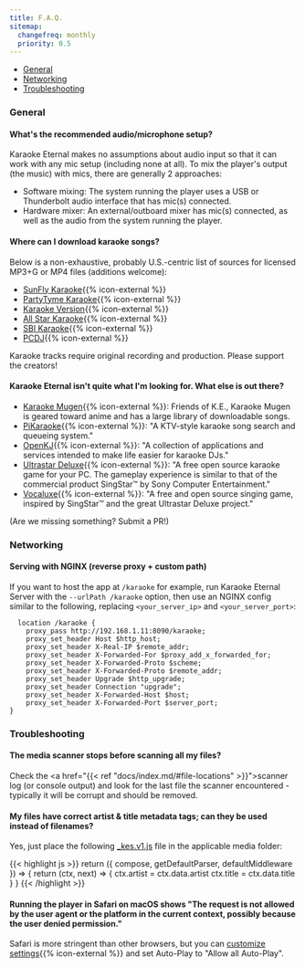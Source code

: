 ```yaml
---
title: F.A.Q.
sitemap:
  changefreq: monthly
  priority: 0.5
---
```


- [General](#general)
- [Networking](#networking)
- [Troubleshooting](#troubleshooting)

### General

#### What's the recommended audio/microphone setup?

Karaoke Eternal makes no assumptions about audio input so that it can work with any mic setup (including none at all). To mix the player's output (the music) with mics, there are generally 2 approaches:

  - Software mixing: The system running the player uses a USB or Thunderbolt audio interface that has mic(s) connected.
  - Hardware mixer: An external/outboard mixer has mic(s) connected, as well as the audio from the system running the player.

#### Where can I download karaoke songs?

Below is a non-exhaustive, probably U.S.-centric list of sources for licensed MP3+G or MP4 files (additions welcome):

- [SunFly Karaoke](https://www.sunflykaraoke.com){{% icon-external %}}
- [PartyTyme Karaoke](https://www.partytyme.net){{% icon-external %}}
- [Karaoke Version](https://www.karaoke-version.com){{% icon-external %}}
- [All Star Karaoke](https://www.allstardl.com){{% icon-external %}}
- [SBI Karaoke](https://downloads.sbikaraoke.com){{% icon-external %}}
- [PCDJ](https://www.pcdj.com/hd-mp4-karaoke-download-packs/){{% icon-external %}}

Karaoke tracks require original recording and production. Please support the creators!

#### Karaoke Eternal isn't quite what I'm looking for. What else is out there?

- [Karaoke Mugen](https://mugen.karaokes.moe/en/){{% icon-external %}}: Friends of K.E., Karaoke Mugen is geared toward anime and has a large library of downloadable songs.
- [PiKaraoke](https://github.com/vicwomg/pikaraoke){{% icon-external %}}: "A KTV-style karaoke song search and queueing system."
- [OpenKJ](https://openkj.org){{% icon-external %}}: "A collection of applications and services intended to make life easier for karaoke DJs."
- [Ultrastar Deluxe](https://usdx.eu){{% icon-external %}}: "A free open source karaoke game for your PC. The gameplay experience is similar to that of the commercial product SingStar™ by Sony Computer Entertainment."
- [Vocaluxe](https://www.vocaluxe.org){{% icon-external %}}: "A free and open source singing game, inspired by SingStar™ and the great Ultrastar Deluxe project."

(Are we missing something? Submit a PR!)

### Networking

#### Serving with NGINX (reverse proxy + custom path)

If you want to host the app at `/karaoke` for example, run Karaoke Eternal Server with the `--urlPath /karaoke` option, then use an NGINX config similar to the following, replacing `<your_server_ip>` and `<your_server_port>`:

```
  location /karaoke {
    proxy_pass http://192.168.1.11:8090/karaoke;
    proxy_set_header Host $http_host;
    proxy_set_header X-Real-IP $remote_addr;
    proxy_set_header X-Forwarded-For $proxy_add_x_forwarded_for;
    proxy_set_header X-Forwarded-Proto $scheme;
    proxy_set_header X-Forwarded-Proto $remote_addr;
    proxy_set_header Upgrade $http_upgrade;
    proxy_set_header Connection "upgrade";
    proxy_set_header X-Forwarded-Host $host;
    proxy_set_header X-Forwarded-Port $server_port;
}
```

### Troubleshooting

#### The media scanner stops before scanning all my files?

Check the <a href="{{< ref "docs/index.md/#file-locations" >}}">scanner log</a> (or console output) and look for the last file the scanner encountered - typically it will be corrupt and should be removed.

#### My files have correct artist & title metadata tags; can they be used instead of filenames?

Yes, just place the following <a href='{{< ref "docs/index.md#configuring-the-metadata-parser" >}}'>_kes.v1.js</a> file in the applicable media folder:

{{< highlight js >}}
return ({ compose, getDefaultParser, defaultMiddleware }) => {
  return (ctx, next) => {
    ctx.artist = ctx.data.artist
    ctx.title = ctx.data.title
  }
}
{{< /highlight >}}

#### Running the player in Safari on macOS shows "The request is not allowed by the user agent or the platform in the current context, possibly because the user denied permission."

Safari is more stringent than other browsers, but you can [customize settings](https://support.apple.com/guide/safari/customize-settings-per-website-ibrw7f78f7fe/mac){{% icon-external %}} and set Auto-Play to "Allow all Auto-Play".
